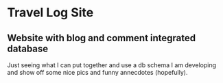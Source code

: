# Travel Log Site

## Website with blog and comment integrated database

Just seeing what I can put together and use a db schema I am developing and show off some nice pics and funny annecdotes (hopefully).
